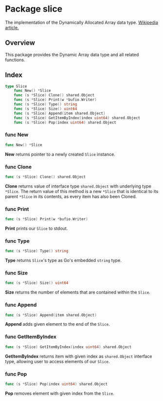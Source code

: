 # Package slice

The implementation of the Dynamically Allocated Array data type.
[Wikipedia article.](https://en.wikipedia.org/wiki/Dynamic_array)



## Overview

This package provides the Dynamic Array data type and all related functions.



## Index

```go
type Slice
    func New() *Slice
    func (s *Slice) Clone() shared.Object
    func (s *Slice) Print(w *bufio.Writer)
    func (s *Slice) Type() string
    func (s *Slice) Size() uint64
    func (s *Slice) Append(item shared.Object)
    func (s *Slice) GetItemByIndex(index uint64) shared.Object
    func (s *Slice) Pop(index uint64) shared.Object
```


### func New

```go
func New() *Slice
```

**New** returns pointer to a newly created `Slice` instance.


### func Clone

```go
func (s *Slice) Clone() shared.Object
```

**Clone** returns value of interface type `shared.Object` with underlying type
`*Slice`. The return value of this method is a new `*Slice` that is identical to
its parent `*Slice` in its contents, as every item has also been Cloned.


### func Print

```go
func (s *Slice) Print(w *bufio.Writer)
```

**Print** prints our `Slice` to stdout.


### func Type

```go
func (s *Slice) Type() string
```

**Type** returns `Slice`'s type as Go's embedded `string` type.


### func Size

```go
func (s *Slice) Size() uint64
```

**Size** returns the number of elements that are contained within the `Slice`.


### func Append

```go
func (s *Slice) Append(item shared.Object)
```

**Append** adds given element to the end of the `Slice`.


### func GetItemByIndex

```go
func (s *Slice) GetItemByIndex(index uint64) shared.Object
```

**GetItemByIndex** returns item with given index as `shared.Object` interface
type, allowing user to access elements of our `Slice`.


### func Pop

```go
func (s *Slice) Pop(index uint64) shared.Object
```

**Pop** removes element with given index from the `Slice`.